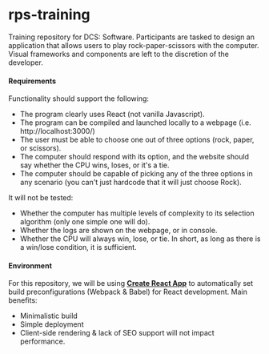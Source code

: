 # rps-training

Training repository for DCS: Software.
Participants are tasked to design an application that allows users to play rock-paper-scissors with the computer.
Visual frameworks and components are left to the discretion of the developer.

#### Requirements
Functionality should support the following:
* The program clearly uses React (not vanilla Javascript).
* The program can be compiled and launched locally to a webpage (i.e. http://localhost:3000/)
* The user must be able to choose one out of three options (rock, paper, or scissors).
* The computer should respond with its option, and the website should say whether the CPU wins, loses, or it's a tie.
* The computer should be capable of picking any of the three options in any scenario (you can't just hardcode that it will just choose Rock).

It will not be tested:
* Whether the computer has multiple levels of complexity to its selection algorithm (only one simple one will do).
* Whether the logs are shown on the webpage, or in console.
* Whether the CPU will always win, lose, or tie. In short, as long as there is a win/lose condition, it is sufficient.

#### Environment
For this repository, we will be using **[Create React App](https://github.com/facebook/create-react-app)** to automatically set build preconfigurations (Webpack & Babel) for React development. 
Main benefits:
* Minimalistic build
* Simple deployment
* Client-side rendering & lack of SEO support will not impact performance.
